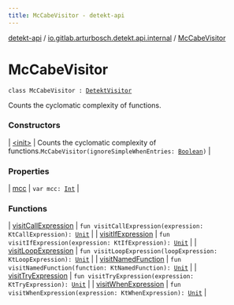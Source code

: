 ```yaml
---
title: McCabeVisitor - detekt-api
---
```


[detekt-api](../../index.html) / [io.gitlab.arturbosch.detekt.api.internal](../index.html) / [McCabeVisitor](./index.html)

# McCabeVisitor

`class McCabeVisitor : `[`DetektVisitor`](../../io.gitlab.arturbosch.detekt.api/-detekt-visitor/index.html)

Counts the cyclomatic complexity of functions.

### Constructors

| [&lt;init&gt;](-init-.html) | Counts the cyclomatic complexity of functions.`McCabeVisitor(ignoreSimpleWhenEntries: `[`Boolean`](https://kotlinlang.org/api/latest/jvm/stdlib/kotlin/-boolean/index.html)`)` |

### Properties

| [mcc](mcc.html) | `var mcc: `[`Int`](https://kotlinlang.org/api/latest/jvm/stdlib/kotlin/-int/index.html) |

### Functions

| [visitCallExpression](visit-call-expression.html) | `fun visitCallExpression(expression: KtCallExpression): `[`Unit`](https://kotlinlang.org/api/latest/jvm/stdlib/kotlin/-unit/index.html) |
| [visitIfExpression](visit-if-expression.html) | `fun visitIfExpression(expression: KtIfExpression): `[`Unit`](https://kotlinlang.org/api/latest/jvm/stdlib/kotlin/-unit/index.html) |
| [visitLoopExpression](visit-loop-expression.html) | `fun visitLoopExpression(loopExpression: KtLoopExpression): `[`Unit`](https://kotlinlang.org/api/latest/jvm/stdlib/kotlin/-unit/index.html) |
| [visitNamedFunction](visit-named-function.html) | `fun visitNamedFunction(function: KtNamedFunction): `[`Unit`](https://kotlinlang.org/api/latest/jvm/stdlib/kotlin/-unit/index.html) |
| [visitTryExpression](visit-try-expression.html) | `fun visitTryExpression(expression: KtTryExpression): `[`Unit`](https://kotlinlang.org/api/latest/jvm/stdlib/kotlin/-unit/index.html) |
| [visitWhenExpression](visit-when-expression.html) | `fun visitWhenExpression(expression: KtWhenExpression): `[`Unit`](https://kotlinlang.org/api/latest/jvm/stdlib/kotlin/-unit/index.html) |

